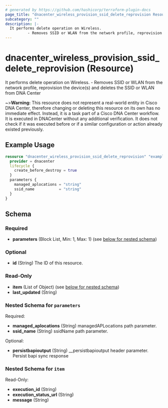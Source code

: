 ```yaml
---
# generated by https://github.com/hashicorp/terraform-plugin-docs
page_title: "dnacenter_wireless_provision_ssid_delete_reprovision Resource - terraform-provider-dnacenter"
subcategory: ""
description: |-
  It performs delete operation on Wireless.
          - Removes SSID or WLAN from the network profile, reprovision the device(s) and deletes the SSID or WLAN from DNA Center
---
```


# dnacenter_wireless_provision_ssid_delete_reprovision (Resource)

It performs delete operation on Wireless.
		- Removes SSID or WLAN from the network profile, reprovision the device(s) and deletes the SSID or WLAN from DNA Center


~>**Warning:**
This resource does not represent a real-world entity in Cisco DNA Center, therefore changing or deleting this resource on its own has no immediate effect.
Instead, it is a task part of a Cisco DNA Center workflow. It is executed in DNACenter without any additional verification. It does not check if it was executed before or if a similar configuration or action already existed previously.


## Example Usage

```terraform
resource "dnacenter_wireless_provision_ssid_delete_reprovision" "example" {
  provider = dnacenter
  lifecycle {
    create_before_destroy = true
  }
  parameters {
    managed_aplocations = "string"
    ssid_name           = "string"
  }
}
```

<!-- schema generated by tfplugindocs -->
## Schema

### Required

- **parameters** (Block List, Min: 1, Max: 1) (see [below for nested schema](#nestedblock--parameters))

### Optional

- **id** (String) The ID of this resource.

### Read-Only

- **item** (List of Object) (see [below for nested schema](#nestedatt--item))
- **last_updated** (String)

<a id="nestedblock--parameters"></a>
### Nested Schema for `parameters`

Required:

- **managed_aplocations** (String) managedAPLocations path parameter.
- **ssid_name** (String) ssidName path parameter.

Optional:

- **persistbapioutput** (String) __persistbapioutput header parameter. Persist bapi sync response


<a id="nestedatt--item"></a>
### Nested Schema for `item`

Read-Only:

- **execution_id** (String)
- **execution_status_url** (String)
- **message** (String)


